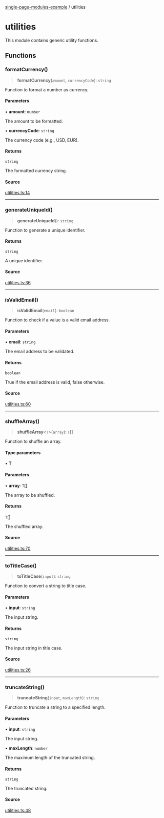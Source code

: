 [single-page-modules-example](README.md) / utilities

# utilities

This module contains generic utility functions.

## Functions

### formatCurrency()

> **formatCurrency**(`amount`, `currencyCode`): `string`

Function to format a number as currency.

#### Parameters

• **amount**: `number`

The amount to be formatted.

• **currencyCode**: `string`

The currency code (e.g., USD, EUR).

#### Returns

`string`

The formatted currency string.

#### Source

[utilities.ts:14](https://github.com/tgreyuk/typedoc-plugin-markdown-examples/blob/f2f7ac0/examples/01-typedoc-plugin-markdown/src/utilities.ts#L14)

***

### generateUniqueId()

> **generateUniqueId**(): `string`

Function to generate a unique identifier.

#### Returns

`string`

A unique identifier.

#### Source

[utilities.ts:36](https://github.com/tgreyuk/typedoc-plugin-markdown-examples/blob/f2f7ac0/examples/01-typedoc-plugin-markdown/src/utilities.ts#L36)

***

### isValidEmail()

> **isValidEmail**(`email`): `boolean`

Function to check if a value is a valid email address.

#### Parameters

• **email**: `string`

The email address to be validated.

#### Returns

`boolean`

True if the email address is valid, false otherwise.

#### Source

[utilities.ts:60](https://github.com/tgreyuk/typedoc-plugin-markdown-examples/blob/f2f7ac0/examples/01-typedoc-plugin-markdown/src/utilities.ts#L60)

***

### shuffleArray()

> **shuffleArray**\<`T`\>(`array`): `T`[]

Function to shuffle an array.

#### Type parameters

• **T**

#### Parameters

• **array**: `T`[]

The array to be shuffled.

#### Returns

`T`[]

The shuffled array.

#### Source

[utilities.ts:70](https://github.com/tgreyuk/typedoc-plugin-markdown-examples/blob/f2f7ac0/examples/01-typedoc-plugin-markdown/src/utilities.ts#L70)

***

### toTitleCase()

> **toTitleCase**(`input`): `string`

Function to convert a string to title case.

#### Parameters

• **input**: `string`

The input string.

#### Returns

`string`

The input string in title case.

#### Source

[utilities.ts:26](https://github.com/tgreyuk/typedoc-plugin-markdown-examples/blob/f2f7ac0/examples/01-typedoc-plugin-markdown/src/utilities.ts#L26)

***

### truncateString()

> **truncateString**(`input`, `maxLength`): `string`

Function to truncate a string to a specified length.

#### Parameters

• **input**: `string`

The input string.

• **maxLength**: `number`

The maximum length of the truncated string.

#### Returns

`string`

The truncated string.

#### Source

[utilities.ts:48](https://github.com/tgreyuk/typedoc-plugin-markdown-examples/blob/f2f7ac0/examples/01-typedoc-plugin-markdown/src/utilities.ts#L48)
